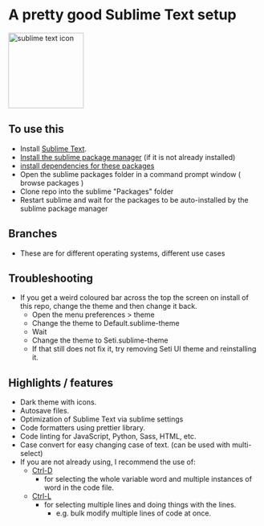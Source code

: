 # A pretty good Sublime Text setup

<div class="icon-parent">
  <img src="https://www.sublimehq.com/images/sublime_text.png" alt="sublime text icon" width="150"/>
</div>

## To use this

- Install [Sublime Text](https://www.sublimetext.com/).
- [Install the sublime package manager](https://packagecontrol.io/installation) (if it is not already installed)
- [install dependencies for these packages](./packages-to-install.md)
- Open the sublime packages folder in a command prompt window ( browse packages )
- Clone repo into the sublime "Packages" folder
- Restart sublime and wait for the packages to be auto-installed by the sublime package manager

## Branches

- These are for different operating systems, different use cases

## Troubleshooting

- If you get a weird coloured bar across the top the screen on install of this repo, change the theme and then change it back.
  - Open the menu preferences > theme
  - Change the theme to Default.sublime-theme
  - Wait
  - Change the theme to Seti.sublime-theme
  - If that still does not fix it, try removing Seti UI theme and reinstalling it.

## Highlights / features

- Dark theme with icons.
- Autosave files.
- Optimization of Sublime Text via sublime settings
- Code formatters using prettier library.
- Code linting for JavaScript, Python, Sass, HTML, etc.
- Case convert for easy changing case of text. (can be used with multi-select)
- If you are not already using, I recommend the use of:
  - [Ctrl-D](https://docs.sublimetext.io/guide/usage/editing.html)
    - for selecting the whole variable word and multiple instances of word in the code file.
  - [Ctrl-L](https://docs.sublimetext.io/guide/usage/editing.html)
    - for selecting multiple lines and doing things with the lines.
      - e.g. bulk modify multiple lines of code at once.